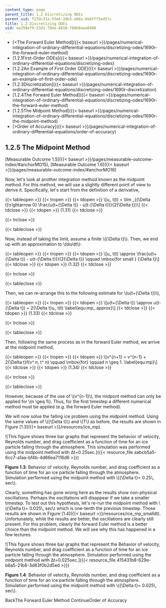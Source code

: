 ```yaml
---
content_type: page
parent_title: 1.2 Discretizing ODEs
parent_uid: f239c31a-53e6-28b3-a06a-8e6fff5ed57c
title: 1.2 Discretizing ODEs
uid: ae250ef9-53d1-78da-8810-f88b0aaa6408
---
```


*   [\<The Forward Euler Method]({{< baseurl >}}/pages/numerical-integration-of-ordinary-differential-equations/discretizing-odes/1690r-the-forward-euler-method)
*   [1.2.1First-Order ODEs]({{< baseurl >}}/pages/numerical-integration-of-ordinary-differential-equations/discretizing-odes)
*   [1.2.2An Example of First Order ODE]({{< baseurl >}}/pages/numerical-integration-of-ordinary-differential-equations/discretizing-odes/1690r-an-example-of-first-order-ode)
*   [1.2.3Discretization]({{< baseurl >}}/pages/numerical-integration-of-ordinary-differential-equations/discretizing-odes/1690r-discretization)
*   [1.2.4The Forward Euler Method]({{< baseurl >}}/pages/numerical-integration-of-ordinary-differential-equations/discretizing-odes/1690r-the-forward-euler-method)
*   [1.2.5The Midpoint Method]({{< baseurl >}}/pages/numerical-integration-of-ordinary-differential-equations/discretizing-odes/1690r-the-midpoint-method)
*   [\>Order of Accuracy]({{< baseurl >}}/pages/numerical-integration-of-ordinary-differential-equations/order-of-accuracy)

1.2.5 The Midpoint Method
-------------------------

[Measurable Outcome 1.5]({{< baseurl >}}/pages/measurable-outcome-index/#anchorMO15), [Measurable Outcome 1.6]({{< baseurl >}}/pages/measurable-outcome-index/#anchorMO16)

Now, let's look at another integration method known as the midpoint method. For this method, we will use a slightly different point of view to derive it. Specifically, let's start from the definition of a derivative,

{{< tableopen >}}
{{< tropen >}}
{{< tdopen >}}
\\\[u\_ t(t) = \\lim \_{{\\Delta t}\\rightarrow 0} \\frac{u(t+{\\Delta t}) - u(t-{\\Delta t})}{2{\\Delta t}}\\\]
{{< tdclose >}}
{{< tdopen >}}
(1.31)
{{< tdclose >}}

{{< trclose >}}

{{< tableclose >}}

Now, instead of taking the limit, assume a finite \\({\\Delta t}\\). Then, we end up with an approximation to \\(du/dt\\):

{{< tableopen >}}
{{< tropen >}}
{{< tdopen >}}
\\\[u\_ t(t) \\approx \\frac{u(t+{\\Delta t}) - u(t-{\\Delta t})}{2{\\Delta t}} \\qquad \\mbox{for small } {\\Delta t}\\\]
{{< tdclose >}}
{{< tdopen >}}
(1.32)
{{< tdclose >}}

{{< trclose >}}

{{< tableclose >}}

Then, we can re-arrange this to the following estimate for \\(u(t+{\\Delta t})\\),

{{< tableopen >}}
{{< tropen >}}
{{< tdopen >}}
\\\[u(t+{\\Delta t}) \\approx u(t-{\\Delta t}) + 2{\\Delta t}u\_ t(t) \\label{equ:mp\_ approx}\\\]
{{< tdclose >}}
{{< tdopen >}}
(1.33)
{{< tdclose >}}

{{< trclose >}}

{{< tableclose >}}

Then, following the same process as in the forward Euler method, we arrive at the midpoint method,

{{< tableopen >}}
{{< tropen >}}
{{< tdopen >}}
\\\[v^{n+1} = v^{n-1} + 2{\\Delta t}f(v^ n, t^ n) \\qquad \\mbox{for} \\qquad n \\geq 1. \\label{equ:mp}\\\]
{{< tdclose >}}
{{< tdopen >}}
(1.34)
{{< tdclose >}}

{{< trclose >}}

{{< tableclose >}}

However, because of the use of \\(v^{n-1}\\), the midpont method can only be applied for \\(n \\geq 1\\). Thus, for the first timestep a different numerical method must be applied (e.g. the forward Euler method).

We will now solve the falling ice problem using the midpoint method. Using the same values of \\({\\Delta t}\\) and \\(T\\) as before, the results are shown in Figure [1.3]({{< baseurl >}}/resources/ice_mp).

![This figure shows three bar graphs that represent the behavior of velocity, Reynolds number, and drag coefficient as a function of time for an ice particle falling through the atmosphere. This simulation was performed using the midpoint method with Δt=0.25sec.]({{< resource_file aabcb5a5-6cc7-a1aa-bf4b-4d66ea7116d6 >}})

**Figure 1.3**: Behavior of velocity, Reynolds number, and drag coefficient as a function of time for an ice particle falling through the atmosphere. Simulation performed using the midpoint method with \\({\\Delta t}= 0.25\\, sec\\).

Clearly, something has gone wrong here as the results show non-physical oscillations. Perhaps the oscillations will disappear if we take a smaller timestep. To test out this hypothesis, let's re-run the midpoint method with \\({\\Delta t}= 0.025\\, sec\\) which is one-tenth the previous timestep. Those results are shown in Figure [1.4]({{< baseurl >}}/resources/ice_mp_smalldt). Unfortunately, while the results are better, the oscillations are clearly still present. For this problem, clearly the forward Euler method is a better choice than the midpoint method. We will see why this has happened in a few lectures.

![This figure shows three bar graphs that represent the Behavior of velocity, Reynolds number, and drag coefficient as a function of time for an ice particle falling through the atmosphere. Simulation performed using the midpoint method with Δt=0.025sec.]({{< resource_file 415431b8-629e-b6a5-21b8-3d83f0b2d5ed >}})

**Figure 1.4**: Behavior of velocity, Reynolds number, and drag coefficient as a function of time for an ice particle falling through the atmosphere. Simulation performed using the midpoint method with \\({\\Delta t}= 0.025\\, sec\\).

BackThe Forward Euler Method ContinueOrder of Accuracy